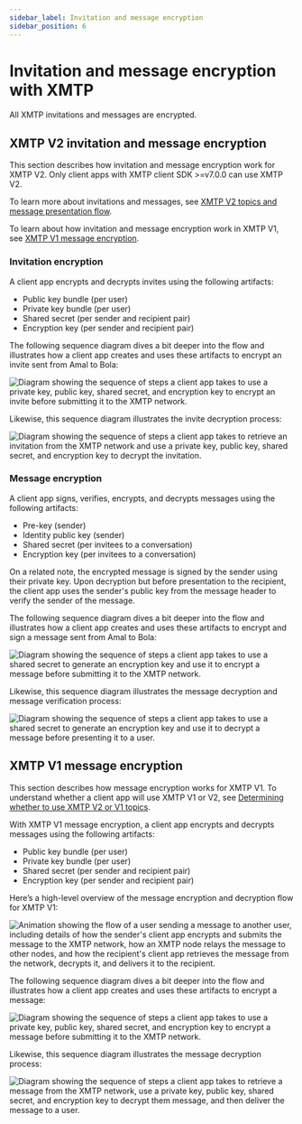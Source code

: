 ```yaml
---
sidebar_label: Invitation and message encryption
sidebar_position: 6
---
```


# Invitation and message encryption with XMTP

All XMTP invitations and messages are encrypted.


## XMTP V2 invitation and message encryption

This section describes how invitation and message encryption work for XMTP V2. Only client apps with XMTP client SDK >=v7.0.0 can use XMTP V2.

To learn more about invitations and messages, see [XMTP V2 topics and message presentation flow](#xmtp-v2-topics-and-message-presentation-flow).
<!--once specs are published, add link to Client Layer in The XMTP Protocol specifications.-->

To learn about how invitation and message encryption work in XMTP V1, see [XMTP V1 message encryption](#xmtp-v1-topics-and-message-presentation-flow).


### Invitation encryption

A client app encrypts and decrypts invites using the following artifacts:

* Public key bundle (per user)
* Private key bundle (per user)
* Shared secret (per sender and recipient pair)
* Encryption key (per sender and recipient pair)

The following sequence diagram dives a bit deeper into the flow and illustrates how a client app creates and uses these artifacts to encrypt an invite sent from Amal to Bola:

![Diagram showing the sequence of steps a client app takes to use a private key, public key, shared secret, and encryption key to encrypt an invite before submitting it to the XMTP network.](img/invite-encrypt-v2.png)

<!--Source file: [https://lucid.app/lucidchart/e2f80322-b2c9-44c1-8f20-421628e4f9ed/edit?viewport_loc=-122%2C-1148%2C3032%2C1592%2C0_0&invitationId=inv_4013c892-b596-4097-bcfd-a50a233de812](https://lucid.app/lucidchart/e2f80322-b2c9-44c1-8f20-421628e4f9ed/edit?viewport_loc=-122%2C-1148%2C3032%2C1592%2C0_0&invitationId=inv_4013c892-b596-4097-bcfd-a50a233de812)-->

Likewise, this sequence diagram illustrates the invite decryption process:

![Diagram showing the sequence of steps a client app takes to retrieve an invitation from the XMTP network and use a private key, public key, shared secret, and encryption key to decrypt the invitation.](img/invite-decrypt-v2.png)

<!--Source file: [https://lucid.app/lucidchart/e2f80322-b2c9-44c1-8f20-421628e4f9ed/edit?viewport_loc=-122%2C-1148%2C3032%2C1592%2C0_0&invitationId=inv_4013c892-b596-4097-bcfd-a50a233de812](https://lucid.app/lucidchart/e2f80322-b2c9-44c1-8f20-421628e4f9ed/edit?viewport_loc=-122%2C-1148%2C3032%2C1592%2C0_0&invitationId=inv_4013c892-b596-4097-bcfd-a50a233de812)-->


### Message encryption

A client app signs, verifies, encrypts, and decrypts messages using the following artifacts:

* Pre-key (sender)
* Identity public key (sender)
* Shared secret (per invitees to a conversation)
* Encryption key (per invitees to a conversation)

On a related note, the encrypted message is signed by the sender using their private key. Upon decryption but before presentation to the recipient, the client app uses the sender's public key from the message header to verify the sender of the message.

The following sequence diagram dives a bit deeper into the flow and illustrates how a client app creates and uses these artifacts to encrypt and sign a message sent from Amal to Bola:

![Diagram showing the sequence of steps a client app takes to use a shared secret to generate an encryption key and use it to encrypt a message before submitting it to the XMTP network.](img/message-encrypt-v2.png)

<!--Source file: [https://lucid.app/lucidchart/9ec2b0e2-df13-4d06-82c7-59068059b8a7/edit?viewport_loc=-559%2C-817%2C2784%2C1462%2C0_0&invitationId=inv_857afa87-d52e-4236-8a9f-c5818c65df04](https://lucid.app/lucidchart/9ec2b0e2-df13-4d06-82c7-59068059b8a7/edit?viewport_loc=-559%2C-817%2C2784%2C1462%2C0_0&invitationId=inv_857afa87-d52e-4236-8a9f-c5818c65df04)-->

Likewise, this sequence diagram illustrates the message decryption and message verification process:

![Diagram showing the sequence of steps a client app takes to use a shared secret to generate an encryption key and use it to decrypt a message before presenting it to a user.](img/message-decrypt-v2.png)

<!--Source file: [https://lucid.app/lucidchart/9ec2b0e2-df13-4d06-82c7-59068059b8a7/edit?viewport_loc=-559%2C-817%2C2784%2C1462%2C0_0&invitationId=inv_857afa87-d52e-4236-8a9f-c5818c65df04](https://lucid.app/lucidchart/9ec2b0e2-df13-4d06-82c7-59068059b8a7/edit?viewport_loc=-559%2C-817%2C2784%2C1462%2C0_0&invitationId=inv_857afa87-d52e-4236-8a9f-c5818c65df04)-->


## XMTP V1 message encryption

This section describes how message encryption works for XMTP V1. To understand whether a client app will use XMTP V1 or V2, see [Determining whether to use XMTP V2 or V1 topics](architectural-overview#determining-whether-to-use-xmtp-v2-or-v1-topics).

With XMTP V1 message encryption, a client app encrypts and decrypts messages using the following artifacts:

* Public key bundle (per user)
* Private key bundle (per user)
* Shared secret (per sender and recipient pair)
* Encryption key (per sender and recipient pair)

Here’s a high-level overview of the message encryption and decryption flow for XMTP V1:

![Animation showing the flow of a user sending a message to another user, including details of how the sender's client app encrypts and submits the message to the XMTP network, how an XMTP node relays the message to other nodes, and how the recipient's client app retrieves the message from the network, decrypts it, and delivers it to the recipient.](./img/message-encrypt-decrypt.gif) <!--Source file: [https://www.figma.com/file/77ToMB4T16NiLwJjIp7dU1/diagrams?node-id=1%3A1769](https://www.figma.com/file/77ToMB4T16NiLwJjIp7dU1/diagrams?node-id=1%3A1769)-->

The following sequence diagram dives a bit deeper into the flow and illustrates how a client app creates and uses these artifacts to encrypt a message:

![Diagram showing the sequence of steps a client app takes to use a private key, public key, shared secret, and encryption key to encrypt a message before submitting it to the XMTP network.](img/message-encrypt-v1.png)

<!--Source file: [https://lucid.app/lucidchart/d2985646-969e-4625-82f0-cb38853033c5/edit?viewport_loc=-130%2C-308%2C3054%2C1604%2C0_0&invitationId=inv_2faa4c23-7fdb-40d8-9b78-e9c4557b712d](https://lucid.app/lucidchart/d2985646-969e-4625-82f0-cb38853033c5/edit?viewport_loc=-130%2C-308%2C3054%2C1604%2C0_0&invitationId=inv_2faa4c23-7fdb-40d8-9b78-e9c4557b712d)-->

Likewise, this sequence diagram illustrates the message decryption process:

![Diagram showing the sequence of steps a client app takes to retrieve a message from the XMTP network, use a private key, public key, shared secret, and encryption key to decrypt them message, and then deliver the message to a user.](img/message-decrypt-v1.png)

<!--Source file: [https://lucid.app/lucidchart/d2985646-969e-4625-82f0-cb38853033c5/edit?viewport_loc=-130%2C-308%2C3054%2C1604%2C0_0&invitationId=inv_2faa4c23-7fdb-40d8-9b78-e9c4557b712d](https://lucid.app/lucidchart/d2985646-969e-4625-82f0-cb38853033c5/edit?viewport_loc=-130%2C-308%2C3054%2C1604%2C0_0&invitationId=inv_2faa4c23-7fdb-40d8-9b78-e9c4557b712d)-->
